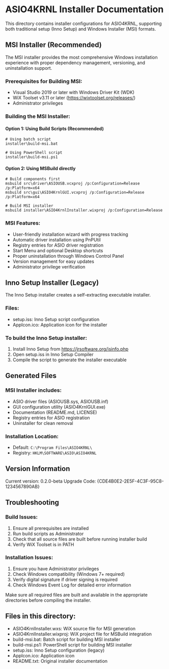 ASIO4KRNL Installer Documentation
================================

This directory contains installer configurations for ASIO4KRNL, supporting both traditional setup (Inno Setup) and Windows Installer (MSI) formats.

## MSI Installer (Recommended)

The MSI installer provides the most comprehensive Windows installation experience with proper dependency management, versioning, and uninstallation support.

### Prerequisites for Building MSI:
- Visual Studio 2019 or later with Windows Driver Kit (WDK)
- WiX Toolset v3.11 or later (https://wixtoolset.org/releases/)
- Administrator privileges

### Building the MSI Installer:

#### Option 1: Using Build Scripts (Recommended)
```batch
# Using batch script
installer\build-msi.bat

# Using PowerShell script  
installer\build-msi.ps1
```

#### Option 2: Using MSBuild directly
```batch
# Build components first
msbuild src\driver\ASIOUSB.vcxproj /p:Configuration=Release /p:Platform=x64
msbuild src\gui\ASIO4KrnlGUI.vcxproj /p:Configuration=Release /p:Platform=x64

# Build MSI installer
msbuild installer\ASIO4KrnlInstaller.wixproj /p:Configuration=Release
```

### MSI Features:
- User-friendly installation wizard with progress tracking
- Automatic driver installation using PnPUtil
- Registry entries for ASIO driver registration
- Start Menu and optional Desktop shortcuts
- Proper uninstallation through Windows Control Panel
- Version management for easy updates
- Administrator privilege verification

## Inno Setup Installer (Legacy)

The Inno Setup installer creates a self-extracting executable installer.

### Files:
- setup.iss: Inno Setup script configuration
- AppIcon.ico: Application icon for the installer

### To build the Inno Setup installer:
1. Install Inno Setup from https://jrsoftware.org/isinfo.php
2. Open setup.iss in Inno Setup Compiler
3. Compile the script to generate the installer executable

## Generated Files

### MSI Installer includes:
- ASIO driver files (ASIOUSB.sys, ASIOUSB.inf)
- GUI configuration utility (ASIO4KrnlGUI.exe)
- Documentation (README.md, LICENSE)
- Registry entries for ASIO registration
- Uninstaller for clean removal

### Installation Location:
- Default: `C:\Program Files\ASIO4KRNL\`
- Registry: `HKLM\SOFTWARE\ASIO\ASIO4KRNL`

## Version Information

Current version: 0.2.0-beta
Upgrade Code: {CDE4B0E2-2E5F-4C3F-95C8-1234567890AB}

## Troubleshooting

### Build Issues:
1. Ensure all prerequisites are installed
2. Run build scripts as Administrator
3. Check that all source files are built before running installer build
4. Verify WiX Toolset is in PATH

### Installation Issues:
1. Ensure you have Administrator privileges
2. Check Windows compatibility (Windows 7+ required)
3. Verify digital signature if driver signing is required
4. Check Windows Event Log for detailed error information

Make sure all required files are built and available in the appropriate directories before compiling the installer.

## Files in this directory:

- ASIO4KrnlInstaller.wxs: WiX source file for MSI generation
- ASIO4KrnlInstaller.wixproj: WiX project file for MSBuild integration
- build-msi.bat: Batch script for building MSI installer
- build-msi.ps1: PowerShell script for building MSI installer
- setup.iss: Inno Setup configuration (legacy)
- AppIcon.ico: Application icon
- README.txt: Original installer documentation